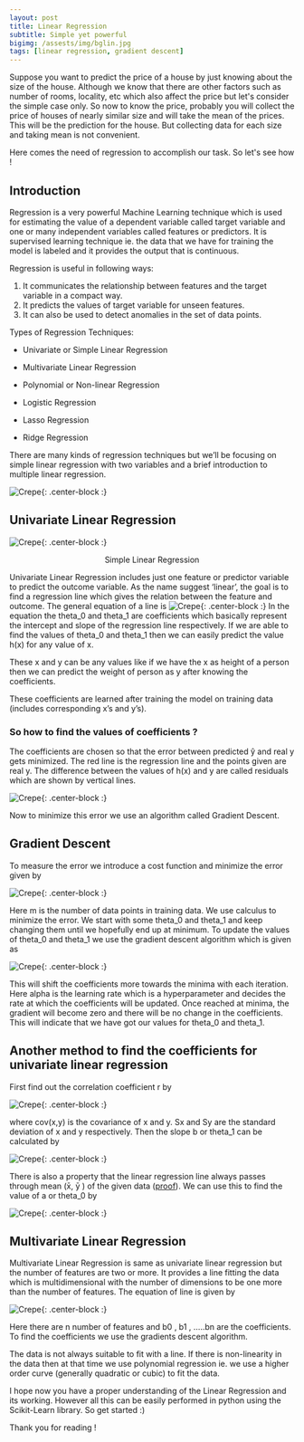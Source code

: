```yaml
---
layout: post
title: Linear Regression
subtitle: Simple yet powerful
bigimg: /assests/img/bglin.jpg
tags: [linear regression, gradient descent]
---
```

Suppose you want to predict the price of a house by just knowing about the size of the house. Although we know that there are other factors such as number of rooms, locality, etc which also affect the price but let's consider the simple case only. So now to know the price, probably you will collect the price of houses of nearly similar size and will take the mean of the prices. This will be the prediction for the house. But collecting data for each size and taking mean is not convenient. 

Here comes the need of regression to accomplish our task. So let's see how !

## Introduction

Regression is a very powerful Machine Learning technique which is used for estimating the value of a dependent variable called target variable and one or many independent variables called features or predictors. It is supervised learning technique ie. the data that we have for training the model is labeled and it provides the output that is continuous.

Regression is useful in following ways:
1. It communicates the relationship between features and the target variable in a compact way.<br/>
2. It predicts the values of target variable for unseen features.<br/>
3. It can also be used to detect anomalies in the set of data points.


Types of Regression Techniques:

+ Univariate or Simple Linear Regression

+ Multivariate Linear Regression

+ Polynomial or Non-linear Regression

+ Logistic Regression

+ Lasso Regression

+ Ridge Regression


There are many kinds of regression techniques but we’ll be focusing on simple linear regression with two variables and a brief introduction to multiple linear regression.


![Crepe](/assests/img/meme.png){: .center-block :}

## Univariate Linear Regression 

![Crepe](/assests/img/img1.png){: .center-block :}
<p align="center"> Simple Linear Regression</p>

Univariate Linear Regression includes just one feature or predictor variable to predict the outcome variable. As the name suggest ‘linear’, the goal is to find a regression line which gives the relation between the feature and outcome. The general equation of a line is
![Crepe](/assests/img/img2.png){: .center-block :}
In the equation the theta_0 and theta_1 are coefficients which basically represent the intercept and slope of the regression line respectively. If we are able to find the values of theta_0 and theta_1 then we can easily predict the value h(x) for any value of x.

These x and y can be any values like if we have the x as height of a person then we can predict the weight of person as y after knowing the coefficients. 
 
These coefficients are learned after training the model on training data (includes corresponding x’s and y’s). 

### So how to find the values of coefficients ?

The coefficients are chosen so that the error between predicted ŷ and real y gets minimized. The red line is the regression line and the points given are real y. The difference between the values of h(x) and y are called residuals which are shown by vertical lines.

![Crepe](/assests/img/image10.png){: .center-block :}

Now to minimize this error we use an algorithm called Gradient Descent.

## Gradient Descent 
To measure the error we introduce a cost function and minimize the error given by

![Crepe](/assests/img/image4.png){: .center-block :}

Here m is the number of data points in training data. We use calculus to minimize the error.  We start with some theta_0 and theta_1 and keep changing them until we hopefully end up at minimum. To update the values of theta_0 and theta_1 we use the gradient descent algorithm which is given as

![Crepe](/assests/img/image5.png){: .center-block :}

This will shift the coefficients more towards the minima with each iteration. Here alpha is the learning rate which is a hyperparameter and decides the rate at which the coefficients will be updated. Once reached at minima, the gradient will become zero and there will be no change in the coefficients. This will indicate that we have got our values for theta_0 and theta_1.

## Another method to find the coefficients for univariate linear regression

First find out the correlation coefficient r by 

![Crepe](/assests/img/image11.png){: .center-block :}

where cov(x,y) is the covariance of x and y. Sx and Sy are the standard deviation of x and y respectively. Then the slope b or theta_1 can be calculated by

![Crepe](/assests/img/image2.png){: .center-block :}

There is also a property that the linear regression line always passes through mean (x̄, ȳ ) of the given data ([proof](http://www.pmean.com/10/LeastSquares.html)). We can use this to find the value of a or theta_0 by 

![Crepe](/assests/img/image8.png){: .center-block :}

## Multivariate Linear Regression

Multivariate Linear Regression is same as univariate linear regression but the number of features are two or more. It provides a line fitting the data which is multidimensional with the number of dimensions to be one more than the number of features. The equation of line is given by

![Crepe](/assests/img/image3.png){: .center-block :}

Here there are n number of features and b0 , b1 , …..bn are the coefficients. To find the coefficients we use the gradients descent algorithm.

The data is not always suitable to fit with a line. If there is non-linearity in the data then at that time we use polynomial regression ie. we use a higher order curve (generally quadratic or cubic) to fit the data.

I hope now you have a proper understanding of the Linear Regression and its working. However all this can be easily performed in python using the Scikit-Learn library. So get started :)

Thank you for reading ! 
